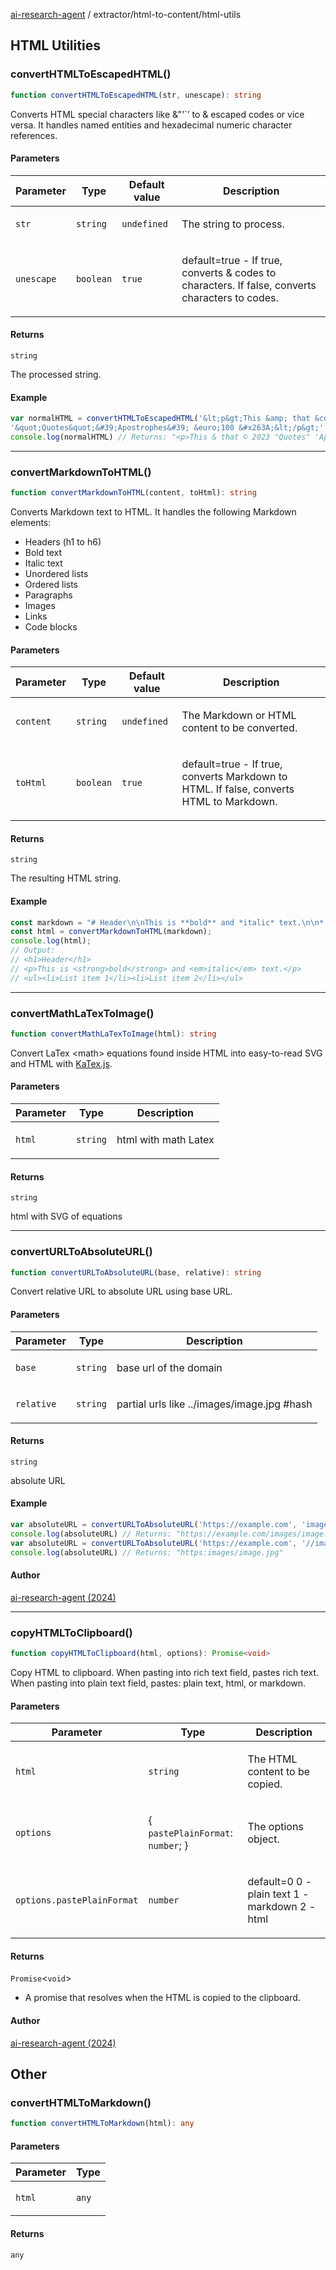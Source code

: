 [ai-research-agent](../../modules.md) / extractor/html-to-content/html-utils

## HTML Utilities

### convertHTMLToEscapedHTML()

```ts
function convertHTMLToEscapedHTML(str, unescape): string
```

Converts HTML special characters like &"'`&rsquo; to & escaped codes or vice versa.
It handles named entities and hexadecimal numeric character references.

#### Parameters

<table>
<thead>
<tr>
<th>Parameter</th>
<th>Type</th>
<th>Default value</th>
<th>Description</th>
</tr>
</thead>
<tbody>
<tr>
<td>

`str`

</td>
<td>

`string`

</td>
<td>

`undefined`

</td>
<td>

The string to process.

</td>
</tr>
<tr>
<td>

`unescape`

</td>
<td>

`boolean`

</td>
<td>

`true`

</td>
<td>

default=true - If true, converts & codes to characters.
                                    If false, converts characters to codes.

</td>
</tr>
</tbody>
</table>

#### Returns

`string`

The processed string.

#### Example

```ts
var normalHTML = convertHTMLToEscapedHTML('&lt;p&gt;This &amp; that &copy; 2023 '+
'&quot;Quotes&quot;&#39;Apostrophes&#39; &euro;100 &#x263A;&lt;/p&gt;', true)
console.log(normalHTML) // Returns: "<p>This & that © 2023 "Quotes" 'Apostrophes' €100 ☺</p>"
```

***

### convertMarkdownToHTML()

```ts
function convertMarkdownToHTML(content, toHtml): string
```

Converts Markdown text to HTML. It handles the following Markdown elements:
- Headers (h1 to h6)
- Bold text
- Italic text
- Unordered lists
- Ordered lists
- Paragraphs
- Images
- Links
- Code blocks

#### Parameters

<table>
<thead>
<tr>
<th>Parameter</th>
<th>Type</th>
<th>Default value</th>
<th>Description</th>
</tr>
</thead>
<tbody>
<tr>
<td>

`content`

</td>
<td>

`string`

</td>
<td>

`undefined`

</td>
<td>

The Markdown or HTML content to be converted.

</td>
</tr>
<tr>
<td>

`toHtml`

</td>
<td>

`boolean`

</td>
<td>

`true`

</td>
<td>

default=true - If true, converts Markdown to HTML.
                         If false, converts HTML to Markdown.

</td>
</tr>
</tbody>
</table>

#### Returns

`string`

The resulting HTML string.

#### Example

```ts
const markdown = "# Header\n\nThis is **bold** and *italic* text.\n\n* List item 1\n* List item 2";
const html = convertMarkdownToHTML(markdown);
console.log(html);
// Output:
// <h1>Header</h1>
// <p>This is <strong>bold</strong> and <em>italic</em> text.</p>
// <ul><li>List item 1</li><li>List item 2</li></ul>
```

***

### convertMathLaTexToImage()

```ts
function convertMathLaTexToImage(html): string
```

Convert LaTex &lt;math&gt; equations found inside HTML
into easy-to-read SVG and HTML with [KaTex.js](https://katex.org).

#### Parameters

<table>
<thead>
<tr>
<th>Parameter</th>
<th>Type</th>
<th>Description</th>
</tr>
</thead>
<tbody>
<tr>
<td>

`html`

</td>
<td>

`string`

</td>
<td>

html with  math Latex

</td>
</tr>
</tbody>
</table>

#### Returns

`string`

html with SVG of equations

***

### convertURLToAbsoluteURL()

```ts
function convertURLToAbsoluteURL(base, relative): string
```

Convert relative URL to absolute URL using base URL.

#### Parameters

<table>
<thead>
<tr>
<th>Parameter</th>
<th>Type</th>
<th>Description</th>
</tr>
</thead>
<tbody>
<tr>
<td>

`base`

</td>
<td>

`string`

</td>
<td>

base url of the domain

</td>
</tr>
<tr>
<td>

`relative`

</td>
<td>

`string`

</td>
<td>

partial urls like ../images/image.jpg #hash

</td>
</tr>
</tbody>
</table>

#### Returns

`string`

absolute URL

#### Example

```ts
var absoluteURL = convertURLToAbsoluteURL('https://example.com', 'images/image.jpg')
console.log(absoluteURL) // Returns: "https://example.com/images/image.jpg"
var absoluteURL = convertURLToAbsoluteURL('https://example.com', '//images/image.jpg')
console.log(absoluteURL) // Returns: "https:images/image.jpg"
```

#### Author

[ai-research-agent (2024)](https://airesearch.js.org)

***

### copyHTMLToClipboard()

```ts
function copyHTMLToClipboard(html, options): Promise<void>
```

Copy HTML to clipboard. When pasting into rich text field,
pastes rich text. When pasting into plain text field, pastes:
plain text, html, or markdown.

#### Parameters

<table>
<thead>
<tr>
<th>Parameter</th>
<th>Type</th>
<th>Description</th>
</tr>
</thead>
<tbody>
<tr>
<td>

`html`

</td>
<td>

`string`

</td>
<td>

The HTML content to be copied.

</td>
</tr>
<tr>
<td>

`options`

</td>
<td>

\{ `pastePlainFormat`: `number`; \}

</td>
<td>

The options object.

</td>
</tr>
<tr>
<td>

`options.pastePlainFormat`

</td>
<td>

`number`

</td>
<td>

default=0
0 - plain text
1 - markdown
2 - html

</td>
</tr>
</tbody>
</table>

#### Returns

`Promise`&lt;`void`&gt;

- A promise that resolves when
the HTML is copied to the clipboard.

#### Author

[ai-research-agent (2024)](https://airesearch.js.org)

## Other

### convertHTMLToMarkdown()

```ts
function convertHTMLToMarkdown(html): any
```

#### Parameters

<table>
<thead>
<tr>
<th>Parameter</th>
<th>Type</th>
</tr>
</thead>
<tbody>
<tr>
<td>

`html`

</td>
<td>

`any`

</td>
</tr>
</tbody>
</table>

#### Returns

`any`
